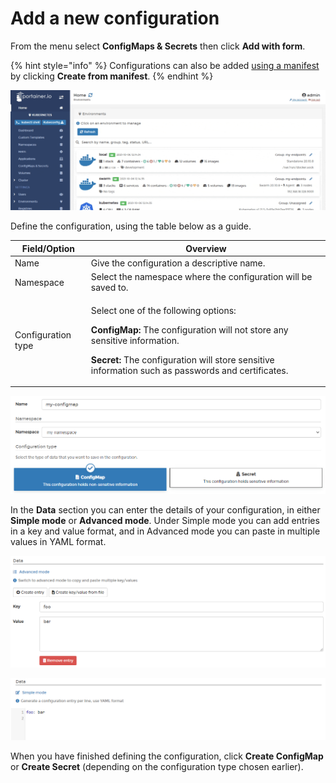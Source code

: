# Add a new configuration

From the menu select **ConfigMaps & Secrets** then click **Add with form**. 

{% hint style="info" %}
Configurations can also be added [using a manifest](../applications/manifest.md) by clicking **Create from manifest**.
{% endhint %}

![](../../../.gitbook/assets/2.9.1-configurations-add-1.gif)

Define the configuration, using the table below as a guide.

| **Field/Option**   | **Overview**                                                                                                                                                                                                                                                            |
| ------------------ | ----------------------------------------------------------------------------------------------------------------------------------------------------------------------------------------------------------------------------------------------------------------------- |
| Name               | Give the configuration a descriptive name.                                                                                                                                                                                                                              |
| Namespace          | Select the namespace where the configuration will be saved to.                                                                                                                                                                                                          |
| Configuration type | <p>Select one of the following options:</p><p></p><p><strong>ConfigMap:</strong> The configuration will not store any sensitive information. </p><p><strong>Secret:</strong> The configuration will store sensitive information such as passwords and certificates.</p> |

![](../../../.gitbook/assets/2.9.1-configurations-add-2.png)

In the **Data** section you can enter the details of your configuration, in either **Simple mode** or **Advanced mode**. Under Simple mode you can add entries in a key and value format, and in Advanced mode you can paste in multiple values in YAML format.

![Adding data in Simple mode](../../../.gitbook/assets/configurations-add-3.png)

![Adding data in Advanced mode](../../../.gitbook/assets/configurations-add-4.png)

When you have finished defining the configuration, click **Create ConfigMap** or **Create Secret** (depending on the configuration type chosen earlier).
